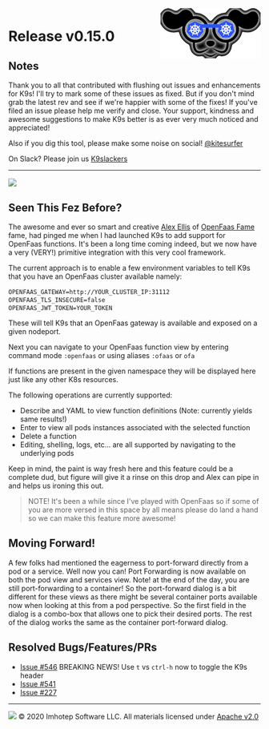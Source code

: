 <img src="https://raw.githubusercontent.com/derailed/k9s/master/assets/k9s_small.png" align="right" width="200" height="auto"/>

# Release v0.15.0

## Notes

Thank you to all that contributed with flushing out issues and enhancements for K9s! I'll try to mark some of these issues as fixed. But if you don't mind grab the latest rev and see if we're happier with some of the fixes! If you've filed an issue please help me verify and close. Your support, kindness and awesome suggestions to make K9s better is as ever very much noticed and appreciated!

Also if you dig this tool, please make some noise on social! [@kitesurfer](https://twitter.com/kitesurfer)

On Slack? Please join us [K9slackers](https://join.slack.com/t/k9sers/shared_invite/enQtOTA5MDEyNzI5MTU0LWQ1ZGI3MzliYzZhZWEyNzYxYzA3NjE0YTk1YmFmNzViZjIyNzhkZGI0MmJjYzhlNjdlMGJhYzE2ZGU1NjkyNTM)

---

<img src="https://raw.githubusercontent.com/derailed/k9s/master/assets/k9s_fez.png" align="center" width="400" height="auto"/>

## Seen This Fez Before?

The awesome and ever so smart and creative [Alex Ellis](https://github.com/alexellis) of [OpenFaas Fame](https://www.openfaas.com) fame, had pinged me when I had launched K9s to add support for OpenFaas functions. It's been a long time coming indeed, but we now have a very (VERY!) primitive integration with this very cool framework.

The current approach is to enable a few environment variables to tell K9s that you have an OpenFaas cluster available namely:

```shell
OPENFAAS_GATEWAY=http://YOUR_CLUSTER_IP:31112
OPENFAAS_TLS_INSECURE=false
OPENFAAS_JWT_TOKEN=YOUR_TOKEN
```

These will tell K9s that an OpenFaas gateway is available and exposed on a given nodeport.

Next you can navigate to your OpenFaas function view by entering command mode `:openfaas` or using aliases `:ofaas` or `ofa`

If functions are present in the given namespace they will be displayed here just like any other K8s resources.

The following operations are currently supported:

* Describe and YAML to view function definitions (Note: currently yields same results!)
* Enter to view all pods instances associated with the selected function
* Delete a function
* Editing, shelling, logs, etc... are all supported by navigating to the underlying pods

Keep in mind, the paint is way fresh here and this feature could be a complete dud, but figure will give it a rinse on this drop and Alex can pipe in and helps us ironing this out.

> NOTE! It's been a while since I've played with OpenFaas so if some of you are more versed in this space by all means please do land a hand so we can make this feature more awesome!

## Moving Forward!

A few folks had mentioned the eagerness to port-forward directly from a pod or a service. Well now you can! Port Forwarding is now available on both the pod view and services view. Note! at the end of the day, you are still port-forwarding to a container! So the port-forward dialog is a bit different for these views as there might be several container ports available now when looking at this from a pod perspective. So the first field in the dialog is a combo-box that allows one to pick their desired ports. The rest of the dialog works the same as the container port-forward dialog.

## Resolved Bugs/Features/PRs

* [Issue #546](https://github.com/kswapd/k13s/issues/546) BREAKING NEWS! Use `t` vs `ctrl-h` now to toggle the K9s header
* [Issue #541](https://github.com/kswapd/k13s/issues/541)
* [Issue #227](https://github.com/kswapd/k13s/issues/227)

---

<img src="https://raw.githubusercontent.com/derailed/k9s/master/assets/imhotep_logo.png" width="32" height="auto"/> © 2020 Imhotep Software LLC. All materials licensed under [Apache v2.0](http://www.apache.org/licenses/LICENSE-2.0)
